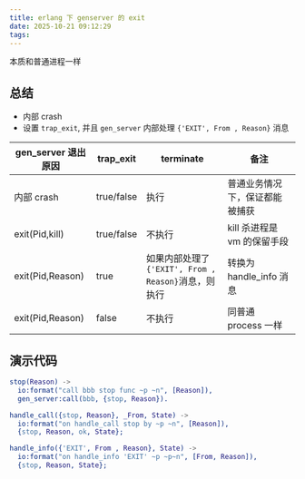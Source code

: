 ```yaml
---
title: erlang 下 genserver 的 exit
date: 2025-10-21 09:12:29
tags:
---
```


本质和普通进程一样

## 总结

- 内部 crash
- 设置 `trap_exit`, 并且 `gen_server` 内部处理 `{'EXIT', From , Reason}` 消息

| gen_server 退出原因 | trap_exit  | terminate                                           | 备注                           |
| ------------------- | ---------- | --------------------------------------------------- | ------------------------------ |
| 内部 crash          | true/false | 执行                                                | 普通业务情况下，保证都能被捕获 |
| exit(Pid,kill)      | true/false | 不执行                                              | kill 杀进程是 vm 的保留手段    |
| exit(Pid,Reason)    | true       | 如果内部处理了`{'EXIT', From , Reason}`消息，则执行 | 转换为 handle_info 消息        |
| exit(Pid,Reason)    | false      | 不执行                                              | 同普通 process 一样            |

## 演示代码

```erlang
stop(Reason) ->
  io:format("call bbb stop func ~p ~n", [Reason]),
  gen_server:call(bbb, {stop, Reason}).

handle_call({stop, Reason}, _From, State) ->
  io:format("on handle_call stop by ~p ~n", [Reason]),
  {stop, Reason, ok, State};

handle_info({'EXIT', From , Reason}, State) ->
  io:format("on handle_info 'EXIT' ~p ~p~n", [From, Reason]),
  {stop, Reason, State};
```
